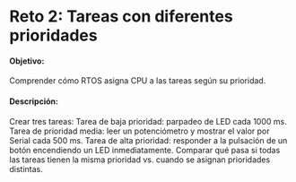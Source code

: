 # Reto 2: Tareas con diferentes prioridades
#### Objetivo: 
Comprender cómo RTOS asigna CPU a las tareas según su prioridad.

#### Descripción:

Crear tres tareas:
Tarea de baja prioridad: parpadeo de LED cada 1000 ms.
Tarea de prioridad media: leer un potenciómetro y mostrar el valor por Serial cada 500 ms.
Tarea de alta prioridad: responder a la pulsación de un botón encendiendo un LED inmediatamente.
Comparar qué pasa si todas las tareas tienen la misma prioridad vs. cuando se asignan prioridades distintas.
